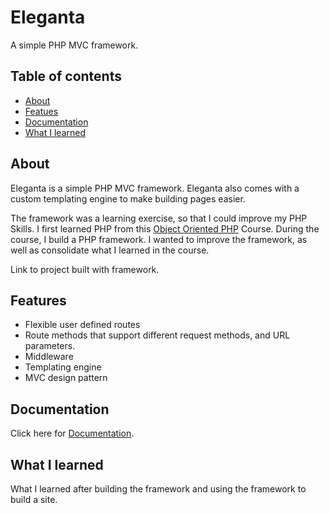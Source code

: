 # Eleganta
A simple PHP MVC framework.

## Table of contents

- [About](#About)
- [Featues](#Features)
- [Documentation](#Documentation)
- [What I learned](#What-I-learned)

## About
Eleganta is a simple PHP MVC framework. 
Eleganta also comes with a custom templating engine to make building pages easier.

The framework was a learning exercise, so that I could improve my PHP Skills. I first learned PHP from this [Object Oriented PHP](https://www.udemy.com/course/object-oriented-php-mvc/) Course. During the course, I build a PHP framework. I wanted to improve the framework, as well as consolidate what I learned in the course.

Link to project built with framework.

## Features

- Flexible user defined routes
- Route methods that support different request methods, and URL parameters.
- Middleware
- Templating engine
- MVC design pattern

## Documentation
Click here for [Documentation](https://github.com/CallumM1999/Eleganta/blob/master/DOCUMENTATION.md).

## What I learned
What I learned after building the framework and using the framework to build a site.